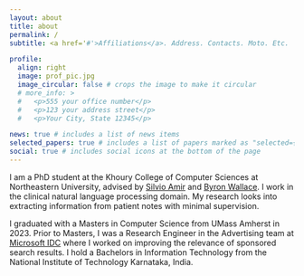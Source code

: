 ```yaml
---
layout: about
title: about
permalink: /
subtitle: <a href='#'>Affiliations</a>. Address. Contacts. Moto. Etc.

profile:
  align: right
  image: prof_pic.jpg
  image_circular: false # crops the image to make it circular
  # more_info: >
  #   <p>555 your office number</p>
  #   <p>123 your address street</p>
  #   <p>Your City, State 12345</p>

news: true # includes a list of news items
selected_papers: true # includes a list of papers marked as "selected={true}"
social: true # includes social icons at the bottom of the page
---
```


I am a PhD student at the Khoury College of Computer Sciences at Northeastern University, advised by <a href="https://www.silvioamir.com/">Silvio Amir</a> and <a href="https://www.byronwallace.com/">Byron Wallace</a>. I work in the clinical natural language processing domain. My research looks into extracting information from patient notes with minimal supervision.

I graduated with a Masters in Computer Science from UMass Amherst in 2023. Prior to Masters, I was a Research Engineer in the Advertising team at <a href="https://www.microsoft.com/en-in/msidc/default.aspx">Microsoft IDC</a> where I worked on improving the relevance of sponsored search results. I hold a Bachelors in Information Technology from the National Institute of Technology Karnataka, India.
